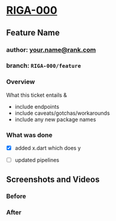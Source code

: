 # [RIGA-000](https://daubltd.atlassian.net/browse/RIGA-000)

## Feature Name

### author: <your.name@rank.com>

### branch: ```RIGA-000/feature```

### Overview

What this ticket entails &

* include endpoints
* include caveats/gotchas/workarounds
* include any new package names

### What was done

* [X] added x.dart which does y

* [ ] updated pipelines

## Screenshots and Videos

### Before

### After
